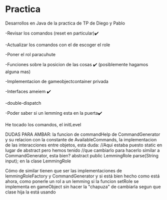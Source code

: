 # Practica

Desarrollos en Java de la practica de TP de Diego y Pablo

-Revisar los comandos (reset en particular)✔️

-Actualizar los comandos con el de escoger el role 

-Poner el rol paracuhute

-Funciones sobre la posicion de las cosas ✔️ (posiblemente hagamos alguna mas)

-Implementacion de gameobjectcontainer privada

-Interfaces ameiem ✔️

-double-dispatch

-Poder saber si un lemming esta en la puerta✔️

He tocado los comandos, el initLevel


DUDAS PARA AMBAR: la funcion de commandHelp de CommandGenerator y su relacion con la constante de AvailableCommands, la implementacion de las interacciones entre objetos, esta duda: 
    //Aqui estaba puesto static en lugar de abstract pero hemos tenido 
    //que cambiarlo para hacerlo similar a CommandGenerator, esta bien?
    abstract public LemmingRole parse(String input); en la clase LemmingRole

Cómo de similar tienen que ser las implementaciones de lemmingRoleFactory y CommandGenerator y si está bien hecho como está ahora, como ponerle un rol a un lemming si la funcion setRole se implementa en gameObject sin hacer la "chapuza" de cambiarla segun que clase hija la está usando


